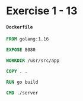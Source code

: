 # Exercise 1 - 13

#### **`Dockerfile`**
```Dockerfile
FROM golang:1.16

EXPOSE 8080

WORKDIR /usr/src/app

COPY . .

RUN go build

CMD ./server
```
